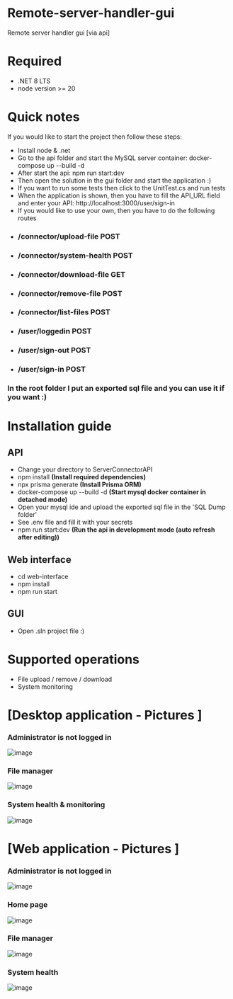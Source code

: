 # Remote-server-handler-gui
Remote server handler gui [via api]

# Required
- .NET 8 LTS
- node version >= 20

# Quick notes
If you would like to start the project then follow these steps:
- Install node & .net
- Go to the api folder and start the MySQL server container: docker-compose up --build -d
- After start the api: npm run start:dev
- Then open the solution in the gui folder and start the application :)
- If you want to run some tests then click to the UnitTest.cs and run tests
- When the application is shown, then you have to fill the API_URL field and enter your API: http://localhost:3000/user/sign-in
- If you would like to use your own, then you have to do the following routes
- ### /connector/upload-file POST
- ### /connector/system-health POST
- ### /connector/download-file GET
- ### /connector/remove-file POST
- ### /connector/list-files POST
- ### /user/loggedin POST
- ### /user/sign-out POST
- ### /user/sign-in POST
  
### In the root folder I put an exported sql file and you can use it if you want :)

# Installation guide
## API
- Change your directory to ServerConnectorAPI
- npm install                                                  **(Install required dependencies)**
- npx prisma generate                                          **(Install Prisma ORM)**
- docker-compose up --build -d                                 **(Start mysql docker container in detached mode)**
- Open your mysql ide and upload the exported sql file in the 'SQL Dump folder'
- See .env file and fill it with your secrets
- npm run start:dev                                            **(Run the api in development mode (auto refresh after editing))**

## Web interface
- cd web-interface
- npm install
- npm run start

## GUI
- Open .sln project file :)

# Supported operations
- File upload / remove / download
- System monitoring

# [Desktop application - Pictures ]

### Administrator is not logged in
![image](https://github.com/user-attachments/assets/0ea650dc-7c86-4198-a712-622f25828b0f)


### File manager
![image](https://github.com/user-attachments/assets/2d35dbf0-a497-49b0-ae7f-632fbc681b30)



### System health & monitoring
![image](https://github.com/user-attachments/assets/3534db03-cbc6-40ed-8688-6341c57876a8)

# [Web application - Pictures ]

### Administrator is not logged in
![image](https://github.com/user-attachments/assets/a231c5c5-07fe-4743-b2dc-08dff6cd57ef)

### Home page
![image](https://github.com/user-attachments/assets/b1aa4824-a415-4b2f-a5e6-b72d7087a5b9)

### File manager
![image](https://github.com/user-attachments/assets/0a1751ef-4e75-47fe-a343-81e886820d8b)

### System health
![image](https://github.com/user-attachments/assets/e817a142-147f-47fa-a5f8-add7532e8b73)



